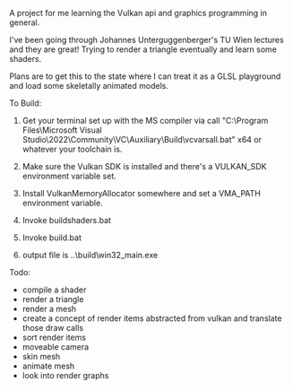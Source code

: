 A project for me learning the Vulkan api and graphics programming in general.

I've been going through Johannes Unterguggenberger's TU Wien lectures and they are great! Trying to render a triangle eventually and learn some shaders.

Plans are to get this to the state where I can treat it as a GLSL playground and load some skeletally animated models.

To Build:
1) Get your terminal set up with the MS compiler via
call "C:\Program Files\Microsoft Visual Studio\2022\Community\VC\Auxiliary\Build\vcvarsall.bat" x64
or whatever your toolchain is.

2) Make sure the Vulkan SDK is installed and there's a VULKAN_SDK environment variable set.

3) Install VulkanMemoryAllocator somewhere and set a VMA_PATH environment variable.

4) Invoke buildshaders.bat

5) Invoke build.bat

6) output file is ..\build\win32_main.exe

Todo:
- compile a shader
- render a triangle
- render a mesh
- create a concept of render items abstracted from vulkan and translate those draw calls
- sort render items
- moveable camera
- skin mesh
- animate mesh
- look into render graphs